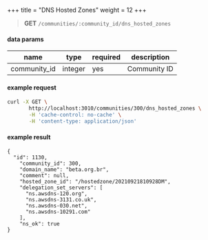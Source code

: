 +++
title = "DNS Hosted Zones"
weight = 12
+++

> **GET** `/communities/:community_id/dns_hosted_zones`

#### data params
| name | type | required | description |
| ------ | ----- | -------- | ------- |
| community_id | integer | yes | Community ID |


#### example request

```bash
curl -X GET \
       http://localhost:3010/communities/300/dns_hosted_zones \
       -H 'cache-control: no-cache' \
       -H 'content-type: application/json'
```

#### example result

```
{
  "id": 1130,
    "community_id": 300,
    "domain_name": "beta.org.br",
    "comment": null,
    "hosted_zone_id": "/hostedzone/20210921810928DM",
    "delegation_set_servers": [
      "ns.awsdns-120.org",
      "ns.awsdns-3131.co.uk",
      "ns.awsdns-030.net",
      "ns.awsdns-10291.com"
    ],
    "ns_ok": true
}
```
